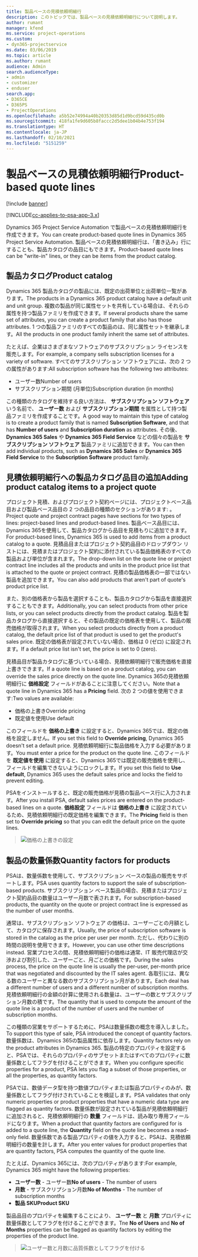 ```yaml
---
title: 製品ベースの見積依頼明細行
description: このトピックでは、製品ベースの見積依頼明細行について説明します。
author: rumant
manager: kfend
ms.service: project-operations
ms.custom:
- dyn365-projectservice
ms.date: 03/06/2019
ms.topic: article
ms.author: rumant
audience: Admin
search.audienceType:
- admin
- customizer
- enduser
search.app:
- D365CE
- D365PS
- ProjectOperations
ms.openlocfilehash: a5b52e74994a40b20353d85d1d9bcd59d435cd0b
ms.sourcegitcommit: 418fa1fe9d605b8faccc2d5dee1b04b4e753f194
ms.translationtype: HT
ms.contentlocale: ja-JP
ms.lasthandoff: 02/10/2021
ms.locfileid: "5151259"
---
```

# <a name="product-based-quote-lines"></a><span data-ttu-id="cfb41-103">製品ベースの見積依頼明細行</span><span class="sxs-lookup"><span data-stu-id="cfb41-103">Product-based quote lines</span></span>

[!include [banner](../includes/psa-now-project-operations.md)]

[!INCLUDE[cc-applies-to-psa-app-3.x](../includes/cc-applies-to-psa-app-3x.md)]


<span data-ttu-id="cfb41-104">Dynamics 365 Project Service Automation で製品ベースの見積依頼明細行を作成できます。</span><span class="sxs-lookup"><span data-stu-id="cfb41-104">You can create product-based quote lines in Dynamics 365 Project Service Automation.</span></span> <span data-ttu-id="cfb41-105">製品ベースの見積依頼明細行は、「書き込み」行にすることも、製品カタログの品目にもできます。</span><span class="sxs-lookup"><span data-stu-id="cfb41-105">Product-based quote lines can be "write-in" lines, or they can be items from the product catalog.</span></span>

## <a name="product-catalog"></a><span data-ttu-id="cfb41-106">製品カタログ</span><span class="sxs-lookup"><span data-stu-id="cfb41-106">Product catalog</span></span>

<span data-ttu-id="cfb41-107">Dynamics 365 製品カタログの製品には、既定の出荷単位と出荷単位一覧があります。</span><span class="sxs-lookup"><span data-stu-id="cfb41-107">The products in a Dynamics 365 product catalog have a default unit and unit group.</span></span> <span data-ttu-id="cfb41-108">複数の製品が同じ属性セットを共有している場合は、それらの属性を持つ製品ファミリを作成できます。</span><span class="sxs-lookup"><span data-stu-id="cfb41-108">If several products share the same set of attributes, you can create a product family that also has those attributes.</span></span> <span data-ttu-id="cfb41-109">1 つの製品ファミリのすべての製品のは、同じ属性セットを継承します。</span><span class="sxs-lookup"><span data-stu-id="cfb41-109">All the products in one product family inherit the same set of attributes.</span></span>

<span data-ttu-id="cfb41-110">たとえば、企業はさまざまなソフトウェアのサブスクリプション ライセンスを販売します。</span><span class="sxs-lookup"><span data-stu-id="cfb41-110">For example, a company sells subscription licenses for a variety of software.</span></span> <span data-ttu-id="cfb41-111">すべてのサブスクリプション ソフトウェアには、次の 2 つの属性があります:</span><span class="sxs-lookup"><span data-stu-id="cfb41-111">All subscription software has the following two attributes:</span></span>

- <span data-ttu-id="cfb41-112">ユーザー数</span><span class="sxs-lookup"><span data-stu-id="cfb41-112">Number of users</span></span> 
- <span data-ttu-id="cfb41-113">サブスクリプション期間 (月単位)</span><span class="sxs-lookup"><span data-stu-id="cfb41-113">Subscription duration (in months)</span></span>

<span data-ttu-id="cfb41-114">この種類のカタログを維持する良い方法は、 **サブスクリプション ソフトウェア** いう名前で、 **ユーザー数** および **サブスクリプション期間** を属性として持つ製品ファミリを作成することです。</span><span class="sxs-lookup"><span data-stu-id="cfb41-114">A good way to maintain this type of catalog is to create a product family that is named **Subscription Software**, and that has **Number of users** and **Subscription duration** as attributes.</span></span> <span data-ttu-id="cfb41-115">その後、 **Dynamics 365 Sales** や **Dynamics 365 Field Service** などの個々の製品を **サブスクリプション ソフトウェア** 製品ファミリに追加できます。</span><span class="sxs-lookup"><span data-stu-id="cfb41-115">You can then add individual products, such as **Dynamics 365 Sales** or **Dynamics 365 Field Service** to the **Subscription Software** product family.</span></span>

## <a name="adding-product-catalog-items-to-a-project-quote"></a><span data-ttu-id="cfb41-116">見積依頼明細行への製品カタログ品目の追加</span><span class="sxs-lookup"><span data-stu-id="cfb41-116">Adding product catalog items to a project quote</span></span>

<span data-ttu-id="cfb41-117">プロジェクト見積、およびプロジェクト契約ページには、プロジェクトベース品目および製品ベース品目の 2 つの品目の種類のセクションがあります: 。</span><span class="sxs-lookup"><span data-stu-id="cfb41-117">Project quote and project contract pages have sections for two types of lines: project-based lines and product-based lines.</span></span> <span data-ttu-id="cfb41-118">製品ベース品目には、Dynamics 365を使用して、製品カタログから品目を見積もりに追加できます。</span><span class="sxs-lookup"><span data-stu-id="cfb41-118">For product-based lines, Dynamics 365 is used to add items from a product catalog to a quote.</span></span> <span data-ttu-id="cfb41-119">見積品目またはプロジェクト契約品目のドロップダウン リストには、見積またはプロジェクト契約に添付されている製品価格表のすべての製品および単位が含まれます。</span><span class="sxs-lookup"><span data-stu-id="cfb41-119">The drop-down list on the quote line or project contract line includes all the products and units in the product price list that is attached to the quote or project contract.</span></span> <span data-ttu-id="cfb41-120">見積の製品価格表の一部ではない製品を追加できます。</span><span class="sxs-lookup"><span data-stu-id="cfb41-120">You can also add products that aren't part of quote's product price list.</span></span>

<span data-ttu-id="cfb41-121">また、別の価格表から製品を選択することも、製品カタログから製品を直接選択することもできます。</span><span class="sxs-lookup"><span data-stu-id="cfb41-121">Additionally, you can select products from other price lists, or you can select products directly from the product catalog.</span></span> <span data-ttu-id="cfb41-122">製品を製品カタログから直接選択すると、その製品の既定の価格表を使用して、製品の販売価格が取得されます。</span><span class="sxs-lookup"><span data-stu-id="cfb41-122">When you select products directly from a product catalog, the default price list of that product is used to get the product's sales price.</span></span> <span data-ttu-id="cfb41-123">既定の価格表が設定されていない場合、価格は 0 (ゼロ) に設定されます。</span><span class="sxs-lookup"><span data-stu-id="cfb41-123">If a default price list isn't set, the price is set to 0 (zero).</span></span>

<span data-ttu-id="cfb41-124">見積品目が製品カタログに基づいている場合、見積依頼明細行で販売価格を直接上書きできます。</span><span class="sxs-lookup"><span data-stu-id="cfb41-124">If a quote line is based on a product catalog, you can override the sales price directly on the quote line.</span></span> <span data-ttu-id="cfb41-125">Dynamics 365の見積依頼明細行に **価格設定** フィールドがあることに注意してください。</span><span class="sxs-lookup"><span data-stu-id="cfb41-125">Note that a quote line in Dynamics 365 has a **Pricing** field.</span></span> <span data-ttu-id="cfb41-126">次の 2 つの値を使用できます:</span><span class="sxs-lookup"><span data-stu-id="cfb41-126">Two values are available:</span></span>

- <span data-ttu-id="cfb41-127">価格の上書き</span><span class="sxs-lookup"><span data-stu-id="cfb41-127">Override pricing</span></span>  
- <span data-ttu-id="cfb41-128">既定値を使用</span><span class="sxs-lookup"><span data-stu-id="cfb41-128">Use default</span></span>

<span data-ttu-id="cfb41-129">このフィールドを **価格の上書き** に設定すると、Dynamics 365では、既定の価格を設定しません。</span><span class="sxs-lookup"><span data-stu-id="cfb41-129">If you set this field to **Override pricing**, Dynamics 365 doesn't set a default price.</span></span> <span data-ttu-id="cfb41-130">見積依頼明細行に製品価格を入力する必要があります。</span><span class="sxs-lookup"><span data-stu-id="cfb41-130">You must enter a price for the product on the quote line.</span></span> <span data-ttu-id="cfb41-131">このフィールドを **既定値を使用** に設定すると、Dynamics 365では既定の販売価格を使用し、フィールドを編集できないようにロックします。</span><span class="sxs-lookup"><span data-stu-id="cfb41-131">If you set this field to **Use default**, Dynamics 365 uses the default sales price and locks the field to prevent editing.</span></span>

<span data-ttu-id="cfb41-132">PSAをインストールすると、既定の販売価格が見積の製品ベース行に入力されます。</span><span class="sxs-lookup"><span data-stu-id="cfb41-132">After you install PSA, default sales prices are entered on the product-based lines on a quote.</span></span> <span data-ttu-id="cfb41-133">**価格設定** フィールドは **価格の上書き** に設定されているため、見積依頼明細行の既定価格を編集できます。</span><span class="sxs-lookup"><span data-stu-id="cfb41-133">The **Pricing** field is then set to **Override pricing** so that you can edit the default price on the quote lines.</span></span>

> ![価格の上書きの設定](media/basic-guide-10.png)
 
## <a name="quantity-factors-for-products"></a><span data-ttu-id="cfb41-135">製品の数量係数</span><span class="sxs-lookup"><span data-stu-id="cfb41-135">Quantity factors for products</span></span>

<span data-ttu-id="cfb41-136">PSAは、数量係数を使用して、サブスクリプション ベースの製品の販売をサポートします。</span><span class="sxs-lookup"><span data-stu-id="cfb41-136">PSA uses quantity factors to support the sale of subscription-based products.</span></span> <span data-ttu-id="cfb41-137">サブスクリプション ベース製品の場合、見積またはプロジェクト契約品目の数量はユーザー月数で表されます。</span><span class="sxs-lookup"><span data-stu-id="cfb41-137">For subscription-based products, the quantity on the quote or project contract line is expressed as the number of user months.</span></span>

<span data-ttu-id="cfb41-138">通常は、サブスクリプション ソフトウェア の価格は、ユーザーごとの月額として、カタログに保存されます。</span><span class="sxs-lookup"><span data-stu-id="cfb41-138">Usually, the price of subscription software is stored in the catalog as the price per user per month.</span></span> <span data-ttu-id="cfb41-139">ただし、代わりに別の時間の説明を使用できます。</span><span class="sxs-lookup"><span data-stu-id="cfb41-139">However, you can use other time descriptions instead.</span></span> <span data-ttu-id="cfb41-140">営業プロセスの間、見積依頼明細行の価格は通常、IT 販売代理店が交渉および割引した、ユーザーごと、月ごとの価格です。</span><span class="sxs-lookup"><span data-stu-id="cfb41-140">During the sales process, the price on the quote line is usually the per-user, per-month price that was negotiated and discounted by the IT sales agent.</span></span> <span data-ttu-id="cfb41-141">各取引には、異なる数のユーザーと異なる数のサブスクリプション月があります。</span><span class="sxs-lookup"><span data-stu-id="cfb41-141">Each deal has a different number of users and a different number of subscription months.</span></span> <span data-ttu-id="cfb41-142">見積依頼明細行の金額の計算に使用される数量は、ユーザーの数とサブスクリプション月数の積です。</span><span class="sxs-lookup"><span data-stu-id="cfb41-142">The quantity that is used to compute the amount of the quote line is a product of the number of users and the number of subscription months.</span></span>

<span data-ttu-id="cfb41-143">この種類の営業をサポートするために、PSAは数量係数の概念を導入しました。</span><span class="sxs-lookup"><span data-stu-id="cfb41-143">To support this type of sale, PSA introduced the concept of quantity factors.</span></span> <span data-ttu-id="cfb41-144">数量係数は、Dynamics 365の製品属性に依存します。</span><span class="sxs-lookup"><span data-stu-id="cfb41-144">Quantity factors rely on the product attributes in Dynamics 365.</span></span> <span data-ttu-id="cfb41-145">製品の特定のプロパティを設定すると、PSAでは、それらのプロパティのサブセットまたはすべてのプロパティに数量係数としてフラグを付けることができます。</span><span class="sxs-lookup"><span data-stu-id="cfb41-145">When you configure specific properties for a product, PSA lets you flag a subset of those properties, or all the properties, as quantity factors.</span></span>

<span data-ttu-id="cfb41-146">PSAでは、数値データ型を持つ数値プロパティまたは製品プロパティのみが、数量係数としてフラグ付けされていることを検証します。</span><span class="sxs-lookup"><span data-stu-id="cfb41-146">PSA validates that only numeric properties or product properties that have a numeric data type are flagged as quantity factors.</span></span> <span data-ttu-id="cfb41-147">数量係数が設定されている製品が見積依頼明細行に追加されると、見積依頼明細行の **数量** フィールドは、読み取り専用フィールドになります。</span><span class="sxs-lookup"><span data-stu-id="cfb41-147">When a product that quantity factors are configured for is added to a quote line, the **Quantity** field on the quote line becomes a read-only field.</span></span> <span data-ttu-id="cfb41-148">数量係数である製品プロパティの値を入力すると、PSAは、見積依頼明細行の数量を計します。</span><span class="sxs-lookup"><span data-stu-id="cfb41-148">After you enter values for product properties that are quantity factors, PSA computes the quantity of the quote line.</span></span>

<span data-ttu-id="cfb41-149">たとえば、Dynamics 365には、次のプロパティがあります:</span><span class="sxs-lookup"><span data-stu-id="cfb41-149">For example, Dynamics 365 might have the following properties:</span></span> 

- <span data-ttu-id="cfb41-150">**ユーザー数** - ユーザー数</span><span class="sxs-lookup"><span data-stu-id="cfb41-150">**No of users** - The number of users</span></span> 
- <span data-ttu-id="cfb41-151">**月数** - サブスクリプション月数</span><span class="sxs-lookup"><span data-stu-id="cfb41-151">**No of Months** - The number of subscription months</span></span>
- <span data-ttu-id="cfb41-152">**製品 SKU**</span><span class="sxs-lookup"><span data-stu-id="cfb41-152">**Product SKU**</span></span> 

<span data-ttu-id="cfb41-153">製品品目のプロパティを編集することにより、 **ユーザー数** と **月数** プロパティに数量係数としてフラグを付けることができます。</span><span class="sxs-lookup"><span data-stu-id="cfb41-153">Tne **No of Users** and **No of Months** properties can be flagged as quantity factors by editing the properties of the product line.</span></span> 

> ![ユーザー数と月数に品質係数としてフラグを付ける](media/basic-guide-11.png)
 
